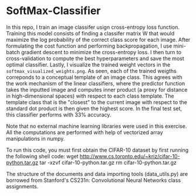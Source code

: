 # SoftMax-Classifier
In this repo, I train an image classifer usign cross-entropy loss function. Training this model consists of finding a classifer matrix W that would maximize the log probability of the correct class score for each image. After formulating the cost function and performing backpropagation, I use mini-batch gradient descent to minimize the cross-entropy loss. I then turn to cross-validation to compute the best hyperparameters and save the most optimal classifier. Lastly, I visualize the trained weight vectors in the `softmax_visualized_weights.png`. As seen, each of the trained weigths correponds to a conceptual template of an image class. This agrees with the work mechanism of the linear classifiers, where the predictor function takes the inputted image and computes inner product (a proxy for distance in high-dimensional spaces) with respect to each class template. The template class that is the "closest" to the current image with respect to the standard dot product is then given the highest score. In the final test set, this classifier performs with 33% accuracy.

Note that no external machine learning libraries were used in this exercise. All the computations are performed with help of vectorized array manipulations in numpy. 

To run this code, you must first obtain the CIFAR-10 dataset by first running the following shell code:
wget http://www.cs.toronto.edu/~kriz/cifar-10-python.tar.gz
tar -xzvf cifar-10-python.tar.gz
rm cifar-10-python.tar.gz

The structure of the documents and data importing tools (data_utils.py) are borrowed from Stanford's CS231n: Convolutional Neural Networks class assignments.
